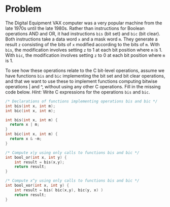 # Problem

The Digital Equipment VAX computer was a very popular machine from the late 1970s until the late 1980s. Rather than instructions for Boolean operations AND and OR, it had instructions `bis` (bit set) and `bic` (bit clear). Both instructions take a data word `x` and a mask word `m`. They generate a result `z` consisting of the bits of `x` modified according to the bits of `m`. With `bis`, the modification involves setting `z` to 1 at each bit position where `m` is 1. With `bic`, the modification involves setting `z` to 0 at each bit position where `m` is 1.

To see how these operations relate to the C bit-level operations, assume we have functions `bis` and `bic` implementing the bit set and bit clear operations, and that we want to use these to implement functions computing bitwise operations | and ^, without using any other C operations. Fill in the missing code below. _Hint:_ Write C expressions for the operations `bis` and `bic`.

```c
/* Declarations of functions implementing operations bis and bic */
int bis(int x, int m);
int bic(int x, int m);

int bis(int x, int m) {
  return x | m;
}
int bic(int x, int m) {
  return x & ~m;
}

/* Compute x|y using only calls to functions bis and bic */
int bool_or(int x, int y) {
    int result = bis(x,y);
    return result;
}

/* Compute x^y using only calls to functions bis and bic */
int bool_xor(int x, int y) {
    int result = bis( bic(x,y), bic(y, x) )
    return result;
}
```
